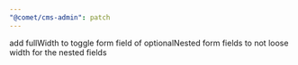 ```yaml
---
"@comet/cms-admin": patch
---
```


add fullWidth to toggle form field of optionalNested form fields to not loose width for the nested fields
